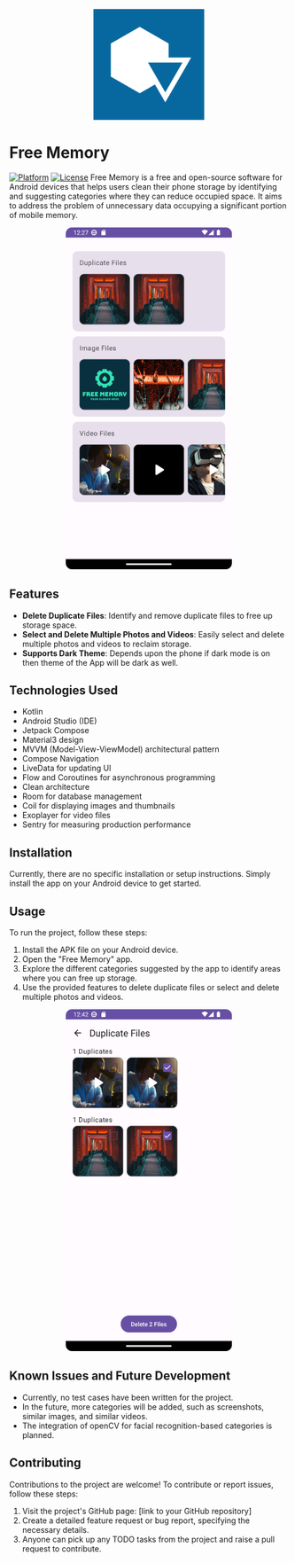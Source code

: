 <div align="center">
  <img src="images/ic_launcher_playstore.png" alt="Free Memory Logo" width="200" height="200">
</div>

# Free Memory

[![Platform](https://img.shields.io/badge/platform-Android-yellow.svg)](https://www.android.com)
[![License](https://img.shields.io/badge/license-Apache%202-4EB1BA.svg?style=flat-square)](https://www.apache.org/licenses/LICENSE-2.0.html)
Free Memory is a free and open-source software for Android devices that helps users clean their phone storage by identifying and suggesting categories where they can reduce occupied space. It aims to address the problem of unnecessary data occupying a significant portion of mobile memory.

<div align="center">
  <img src="images/img.png" alt="Free Memory Screenshot" width="300">
</div>

## Features

- **Delete Duplicate Files**: Identify and remove duplicate files to free up storage space.
- **Select and Delete Multiple Photos and Videos**: Easily select and delete multiple photos and videos to reclaim storage.
- **Supports Dark Theme**: Depends upon the phone if dark mode is on then theme of the App will be dark as well.

## Technologies Used

- Kotlin
- Android Studio (IDE)
- Jetpack Compose
- Material3 design
- MVVM (Model-View-ViewModel) architectural pattern
- Compose Navigation
- LiveData for updating UI
- Flow and Coroutines for asynchronous programming
- Clean architecture
- Room for database management
- Coil for displaying images and thumbnails
- Exoplayer for video files
- Sentry for measuring production performance

## Installation

Currently, there are no specific installation or setup instructions. Simply install the app on your Android device to get started.

## Usage

To run the project, follow these steps:

1. Install the APK file on your Android device.
2. Open the "Free Memory" app.
3. Explore the different categories suggested by the app to identify areas where you can free up storage.
4. Use the provided features to delete duplicate files or select and delete multiple photos and videos.

<div align="center">
  <img src="images/img_duplicate.png" alt="Free Memory App Screenshot" width="300">
</div>

## Known Issues and Future Development

- Currently, no test cases have been written for the project.
- In the future, more categories will be added, such as screenshots, similar images, and similar videos.
- The integration of openCV for facial recognition-based categories is planned.

## Contributing

Contributions to the project are welcome! To contribute or report issues, follow these steps:

1. Visit the project's GitHub page: [link to your GitHub repository]
2. Create a detailed feature request or bug report, specifying the necessary details.
3. Anyone can pick up any TODO tasks from the project and raise a pull request to contribute.

